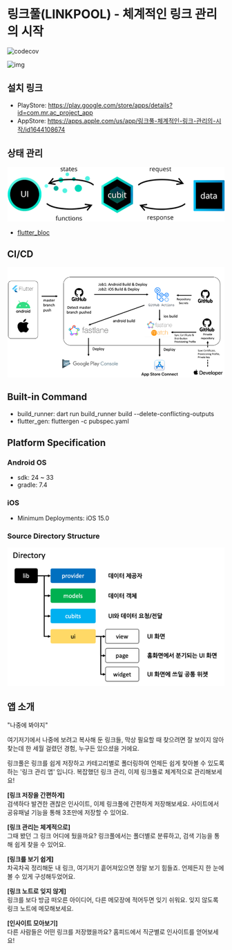 # 링크풀(LINKPOOL) - 체계적인 링크 관리의 시작
![codecov](https://codecov.io/gh/Monday-Rocket/ac_project_app/branch/develop/graph/badge.svg?token=R0YZX3YNE8)

![img](https://codecov.io/gh/Monday-Rocket/ac_project_app/branch/develop/graphs/tree.svg?token=R0YZX3YNE8)

## 설치 링크

- PlayStore: https://play.google.com/store/apps/details?id=com.mr.ac_project_app
- AppStore: https://apps.apple.com/us/app/링크풀-체계적인-링크-관리의-시작/id1644108674

## 상태 관리

![bloc.png](docs/bloc_white.png)

- [flutter_bloc](https://pub.dev/packages/flutter_bloc)

## CI/CD

![CI/CD](cicd.png)

## Built-in Command
- build_runner: dart run build_runner build --delete-conflicting-outputs
- flutter_gen: fluttergen -c pubspec.yaml

## Platform Specification

### Android OS
- sdk: 24 ~ 33
- gradle: 7.4

### iOS
- Minimum Deployments: iOS 15.0

### Source Directory Structure
![project_directory.png](docs/project_directory.png)

## 앱 소개
"나중에 봐야지"

여기저기에서 나중에 보려고 복사해 둔 링크들,
막상 필요할 때 찾으려면 잘 보이지 않아 찾는데 한 세월 걸렸던 경험, 누구든 있으셨을 거에요.

링크풀은 링크를 쉽게 저장하고 카테고리별로 폴더링하여 언제든 쉽게 찾아볼 수 있도록 하는 '링크 관리 앱' 입니다.
복잡했던 링크 관리, 이제 링크풀로 체계적으로 관리해보세요!

**[링크 저장을 간편하게]**<br>
검색하다 발견한 괜찮은 인사이트, 이제 링크풀에 간편하게 저장해보세요. 사이트에서 공유패널 기능을 통해 3초만에 저장할 수 있어요.

**[링크 관리는 체계적으로]**<br>
그때 봤던 그 링크 어디에 뒀을까요? 링크풀에서는 폴더별로 분류하고, 검색 기능을 통해 쉽게 찾을 수 있어요.

**[링크를 보기 쉽게]**<br>
차곡차곡 정리해둔 내 링크, 여기저기 흩어져있으면 정말 보기 힘들죠. 언제든지 한 눈에 볼 수 있게 구성해두었어요.

**[링크 노트로 잊지 않게]**<br>
링크를 보다 방금 떠오른 아이디어, 다른 메모장에 적어두면 잊기 쉬워요. 잊지 않도록 링크 노트에 메모해보세요.

**[인사이트 모아보기]**<br>
다른 사람들은 어떤 링크를 저장했을까요? 홈피드에서 직군별로 인사이트를 얻어보세요!

